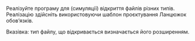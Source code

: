Реалізуйте програму для (симуляції) відкриття файлів різних типів. Реалізацію здійсніть використовуючи шаблон проєктування Ланцюжок обов’язків.

Вказівка: тип файлу, що відкривається визначається його розширенням.

